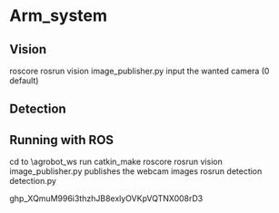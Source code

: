 # Arm_system

## Vision
roscore
rosrun vision image_publisher.py
input the wanted camera (0 default)

## Detection


## Running with ROS
cd to \agrobot_ws
run catkin_make
roscore
rosrun vision image_publisher.py
	publishes the webcam images
rosrun detection detection.py




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

